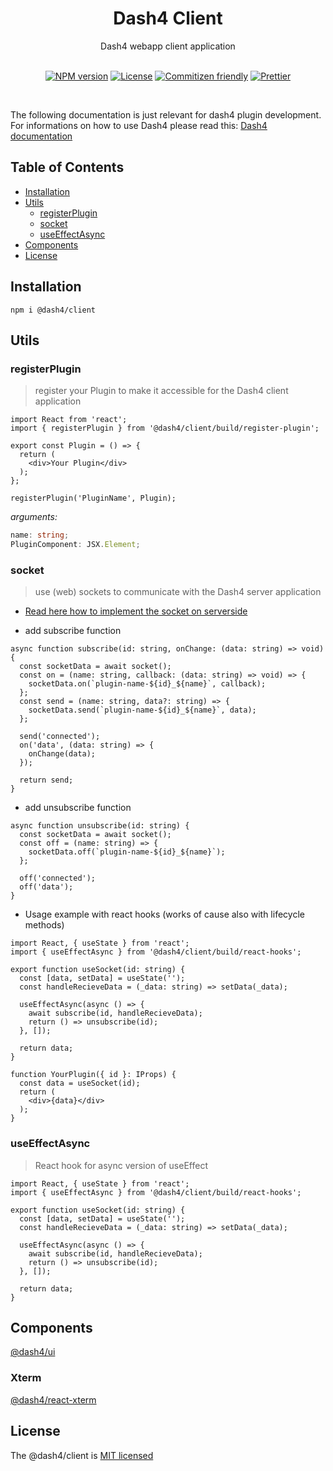 
<div align="center">
<h1>Dash4 Client</h1>
Dash4 webapp client application
<br />
<br />

[![NPM version](https://badge.fury.io/js/%40dash4%2Fclient.svg)](https://www.npmjs.com/package/@dash4/client)
[![License](https://img.shields.io/badge/license-MIT-green.svg)](http://opensource.org/licenses/MIT) [![Commitizen friendly](https://img.shields.io/badge/commitizen-friendly-brightgreen.svg)](http://commitizen.github.io/cz-cli/) [![Prettier](https://img.shields.io/badge/Code%20Style-Prettier-green.svg)](https://github.com/prettier/prettier)

<br />
</div>

The following documentation is just relevant for dash4 plugin development. For informations on how to use Dash4 please read this: [Dash4 documentation](https://github.com/smollweide/dash4/blob/master/README.md)

## Table of Contents

* [Installation](#installation)
* [Utils](#utils)
  * [registerPlugin](#util-register-plugin)
  * [socket](#util-socket)
  * [useEffectAsync](#util-use-effect-async)
* [Components](#components)
* [License](#license)

## <a name="installation">Installation</a>

```shell
npm i @dash4/client
```

## <a name="utils">Utils</a>

### <a name="util-register-plugin">registerPlugin</a>

> register your Plugin to make it accessible for the Dash4 client application

```tsx
import React from 'react';
import { registerPlugin } from '@dash4/client/build/register-plugin';

export const Plugin = () => {
  return (
    <div>Your Plugin</div>
  );
};

registerPlugin('PluginName', Plugin);
```

*arguments:*

```ts
name: string;
PluginComponent: JSX.Element;
```

### <a name="util-socket">socket</a>

> use (web) sockets to communicate with the Dash4 server application

* [Read here how to implement the socket on serverside](https://github.com/smollweide/dash4/blob/master/packages/server/README.md)

* add subscribe function

```tsx
async function subscribe(id: string, onChange: (data: string) => void) {
  const socketData = await socket();
  const on = (name: string, callback: (data: string) => void) => {
    socketData.on(`plugin-name-${id}_${name}`, callback);
  };
  const send = (name: string, data?: string) => {
    socketData.send(`plugin-name-${id}_${name}`, data);
  };

  send('connected');
  on('data', (data: string) => {
    onChange(data);
  });

  return send;
}
```

* add unsubscribe function

```tsx
async function unsubscribe(id: string) {
  const socketData = await socket();
  const off = (name: string) => {
    socketData.off(`plugin-name-${id}_${name}`);
  };

  off('connected');
  off('data');
}
```

* Usage example with react hooks (works of cause also with lifecycle methods)

```tsx
import React, { useState } from 'react';
import { useEffectAsync } from '@dash4/client/build/react-hooks';

export function useSocket(id: string) {
  const [data, setData] = useState('');
  const handleRecieveData = (_data: string) => setData(_data);

  useEffectAsync(async () => {
    await subscribe(id, handleRecieveData);
    return () => unsubscribe(id);
  }, []);

  return data;
}

function YourPlugin({ id }: IProps) {
  const data = useSocket(id);
  return (
    <div>{data}</div>
  );
}
```

### <a name="util-use-effect-async">useEffectAsync</a>

> React hook for async version of useEffect

```tsx
import React, { useState } from 'react';
import { useEffectAsync } from '@dash4/client/build/react-hooks';

export function useSocket(id: string) {
  const [data, setData] = useState('');
  const handleRecieveData = (_data: string) => setData(_data);

  useEffectAsync(async () => {
    await subscribe(id, handleRecieveData);
    return () => unsubscribe(id);
  }, []);

  return data;
}
```


## <a name="components">Components</a>
[@dash4/ui](https://github.com/smollweide/dash4/blob/master/packages/ui/README.md)

### <a name="component-xterm">Xterm</a>
[@dash4/react-xterm](https://github.com/smollweide/dash4/blob/master/packages/react-xterm/README.md)

## <a name="license">License</a>

The @dash4/client is [MIT licensed](./LICENSE)
